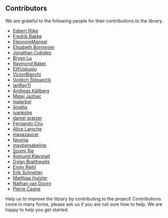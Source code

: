 ## Contributors

We are grateful to the following people for their contributions to the library.

- [Egbert Rijke](https://github.com/EgbertRijke)
- [Fredrik Bakke](https://github.com/fredrik-bakke)
- [EleonoreMangel](https://github.com/EleonoreMangel)
- [Elisabeth Bonnevier](https://github.com/elisabethbonnevier)
- [Jonathan Cubides](https://github.com/jonaprieto)
- [Bryan Lu](https://github.com/blu-bird)
- [Raymond Baker](https://github.com/morphismz)
- [ElifUskuplu](https://github.com/ElifUskuplu)
- [VictorBlanchi](https://github.com/VictorBlanchi)
- [Vojtěch Štěpančík](https://github.com/VojtechStep)
- [IanRay11](https://github.com/IanRay11)
- [Andreas Källberg](https://github.com/anka-213)
- [Matej Jazbec](https://github.com/MatejJazbec)
- [malarbol](https://github.com/malarbol)
- [Amélia](https://github.com/plt-amy)
- [ivankobe](https://github.com/ivankobe)
- [daniel gratzer](https://github.com/jozefg)
- [Fernando Chu](https://github.com/FernandoChu)
- [Alice Laroche](https://github.com/Seiryn21)
- [masazaucer](https://github.com/masazaucer)
- [favonia](https://github.com/favonia)
- [maybemabeline](https://github.com/maybemabeline)
- [Szumi Xie](https://github.com/szumixie)
- [Åsmund Kløvstad](https://github.com/Aqissiaq)
- [Dylan Braithwaite](https://github.com/dylanbraithwaite)
- [Emily Riehl](https://github.com/emilyriehl)
- [Erik Schnetter](https://github.com/eschnett)
- [Matthias Hutzler](https://github.com/MatthiasHu)
- [Nathan van Doorn](https://github.com/Taneb)
- [Pierre Cagne](https://github.com/pierrecagne)

Help us to improve the library by contributing to the project! Contributions
come in many forms, please ask us if you are not sure how to help. We are happy
to help you get started.
